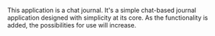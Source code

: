 This application is a chat journal.
It's a simple chat-based journal application designed with simplicity at its core.
As the functionality is added, the possibilities for use will increase.